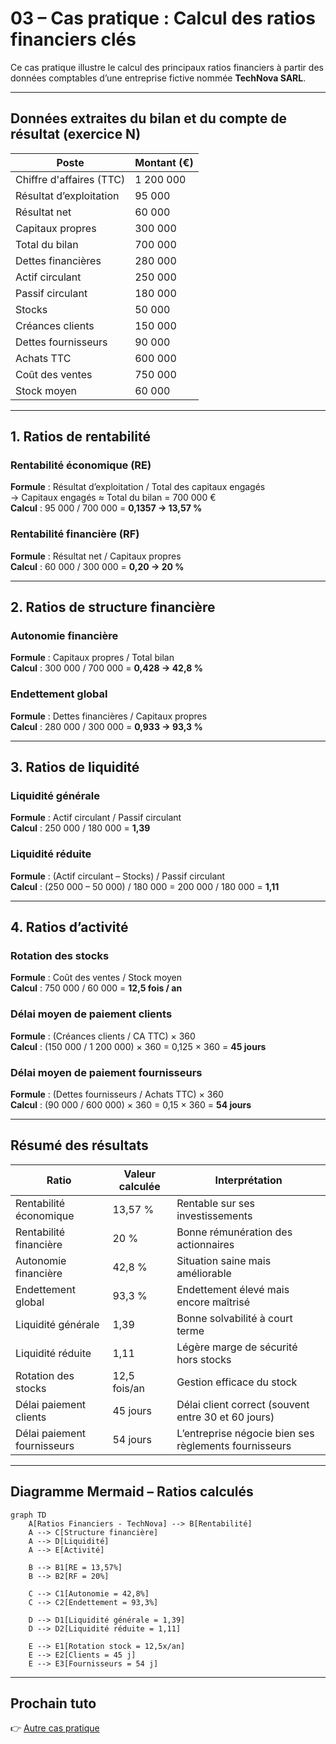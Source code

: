 # 03 – Cas pratique : Calcul des ratios financiers clés

Ce cas pratique illustre le calcul des principaux ratios financiers à partir des données comptables d’une entreprise fictive nommée **TechNova SARL**.

---

## Données extraites du bilan et du compte de résultat (exercice N)

| Poste                          | Montant (€)         |
|--------------------------------|----------------------|
| Chiffre d'affaires (TTC)       | 1 200 000            |
| Résultat d’exploitation        | 95 000               |
| Résultat net                   | 60 000               |
| Capitaux propres               | 300 000              |
| Total du bilan                 | 700 000              |
| Dettes financières             | 280 000              |
| Actif circulant                | 250 000              |
| Passif circulant               | 180 000              |
| Stocks                         | 50 000               |
| Créances clients               | 150 000              |
| Dettes fournisseurs            | 90 000               |
| Achats TTC                     | 600 000              |
| Coût des ventes                | 750 000              |
| Stock moyen                    | 60 000               |

---

## 1. Ratios de rentabilité

### Rentabilité économique (RE)

**Formule** : Résultat d’exploitation / Total des capitaux engagés  
→ Capitaux engagés ≈ Total du bilan = 700 000 €  
**Calcul** : 95 000 / 700 000 = **0,1357 → 13,57 %**

### Rentabilité financière (RF)

**Formule** : Résultat net / Capitaux propres  
**Calcul** : 60 000 / 300 000 = **0,20 → 20 %**

---

## 2. Ratios de structure financière

### Autonomie financière

**Formule** : Capitaux propres / Total bilan  
**Calcul** : 300 000 / 700 000 = **0,428 → 42,8 %**

### Endettement global

**Formule** : Dettes financières / Capitaux propres  
**Calcul** : 280 000 / 300 000 = **0,933 → 93,3 %**

---

## 3. Ratios de liquidité

### Liquidité générale

**Formule** : Actif circulant / Passif circulant  
**Calcul** : 250 000 / 180 000 = **1,39**

### Liquidité réduite

**Formule** : (Actif circulant – Stocks) / Passif circulant  
**Calcul** : (250 000 – 50 000) / 180 000 = 200 000 / 180 000 = **1,11**

---

## 4. Ratios d’activité

### Rotation des stocks

**Formule** : Coût des ventes / Stock moyen  
**Calcul** : 750 000 / 60 000 = **12,5 fois / an**

### Délai moyen de paiement clients

**Formule** : (Créances clients / CA TTC) × 360  
**Calcul** : (150 000 / 1 200 000) × 360 = 0,125 × 360 = **45 jours**

### Délai moyen de paiement fournisseurs

**Formule** : (Dettes fournisseurs / Achats TTC) × 360  
**Calcul** : (90 000 / 600 000) × 360 = 0,15 × 360 = **54 jours**

---

## Résumé des résultats

| **Ratio**                         | **Valeur calculée**  | **Interprétation**                                        |
|----------------------------------|-----------------------|-----------------------------------------------------------|
| Rentabilité économique           | 13,57 %               | Rentable sur ses investissements                          |
| Rentabilité financière           | 20 %                  | Bonne rémunération des actionnaires                      |
| Autonomie financière             | 42,8 %                | Situation saine mais améliorable                          |
| Endettement global               | 93,3 %                | Endettement élevé mais encore maîtrisé                   |
| Liquidité générale               | 1,39                  | Bonne solvabilité à court terme                           |
| Liquidité réduite                | 1,11                  | Légère marge de sécurité hors stocks                     |
| Rotation des stocks              | 12,5 fois/an          | Gestion efficace du stock                                 |
| Délai paiement clients           | 45 jours              | Délai client correct (souvent entre 30 et 60 jours)       |
| Délai paiement fournisseurs      | 54 jours              | L’entreprise négocie bien ses règlements fournisseurs     |

---

## Diagramme Mermaid – Ratios calculés

```mermaid
graph TD
    A[Ratios Financiers - TechNova] --> B[Rentabilité]
    A --> C[Structure financière]
    A --> D[Liquidité]
    A --> E[Activité]

    B --> B1[RE = 13,57%]
    B --> B2[RF = 20%]

    C --> C1[Autonomie = 42,8%]
    C --> C2[Endettement = 93,3%]

    D --> D1[Liquidité générale = 1,39]
    D --> D2[Liquidité réduite = 1,11]

    E --> E1[Rotation stock = 12,5x/an]
    E --> E2[Clients = 45 j]
    E --> E3[Fournisseurs = 54 j]
```
---
## Prochain tuto

👉 [Autre cas pratique](./06_cas_pratique_structure_financiere.md)
